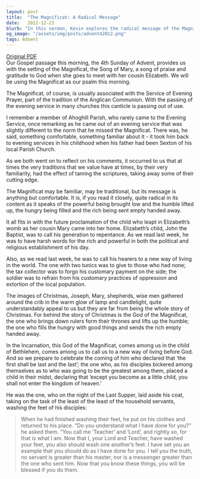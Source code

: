 ```yaml
---
layout: post
title:  "The Magnificat: A Radical Message"
date:   2012-12-23
blurb: "In this sermon, Kevin explores the radical message of the Magnificat, a song of praise and gratitude to God, traditionally associated with the Service of Evening Prayer in the Anglican Communion. He reflects on how the Magnificat's message of the powerful being brought low and the humble being lifted up aligns with the teachings of John the Baptist and the core message of Christmas."
og_image: "/assets/img/posts/advent42012.png"
tags: Advent
---
```

[Original PDF](/assets/pdf/advent42012.pdf)    
Our Gospel passage this morning, the 4th Sunday of Advent, provides us with the setting of the Magnificat, the Song of Mary, a song of praise and gratitude to God when she goes to meet with her cousin Elizabeth. We will be using the Magnificat as our psalm this morning.

The Magnificat, of course, is usually associated with the Service of Evening Prayer, part of the tradition of the Anglican Communion. With the passing of the evening service in many churches this canticle is passing out of use.

I remember a member of Ahoghill Parish, who rarely came to the Evening Service, once remarking as he came out of an evening service that was slightly different to the norm that he missed the Magnificat. There was, he said, something comfortable, something familiar about it - it took him back to evening services in his childhood when his father had been Sexton of his local Parish Church.

As we both went on to reflect on his comments, it occurred to us that at times the very traditions that we value have at times, by their very familiarity, had the effect of taming the scriptures, taking away some of their cutting edge.

The Magnificat may be familiar, may be traditional, but its message is anything but comfortable. It is, if you read it closely, quite radical in its content as it speaks of the powerful being brought low and the humble lifted up, the hungry being filled and the rich being sent empty handed away.

It all fits in with the future proclamation of the child who leapt in Elizabeth’s womb as her cousin Mary came into her home. Elizabeth’s child, John the Baptist, was to call his generation to repentance. As we read last week, he was to have harsh words for the rich and powerful in both the political and religious establishment of his day.

Also, as we read last week, he was to call his hearers to a new way of living in the world. The one with two tunics was to give to those who had none; the tax collector was to forgo his customary payment on the side; the soldier was to refrain from his customary practices of oppression and extortion of the local population.

The images of Christmas, Joseph, Mary, shepherds, wise men gathered around the crib in the warm glow of lamp and candlelight, quite understandably appeal to us but they are far from being the whole story of Christmas. For behind the story of Christmas is the God of the Magnificat, the one who brings down rulers form their thrones and lifts up the humble; the one who fills the hungry with good things and sends the rich empty handed away.

In the Incarnation, this God of the Magnificat, comes among us in the child of Bethlehem, comes among us to call us to a new way of living before God. And so we prepare to celebrate the coming of him who declared that ‘the first shall be last and the last’; the one who, as his disciples bickered among themselves as to who was going to be the greatest among them, placed a child in their midst, declaring that ‘except you become as a little child, you shall not enter the kingdom of heaven.’

He was the one, who on the night of the Last Supper, laid aside his coat, taking on the task of the least of the least of the household servants, washing the feet of his disciples:

> When he had finished washing their feet, he put on his clothes and returned to his place. “Do you understand what I have done for you?” he asked them. “You call me ‘Teacher’ and ‘Lord’, and rightly so, for that is what I am. Now that I, your Lord and Teacher, have washed your feet, you also should wash one another’s feet. I have set you an example that you should do as I have done for you. I tell you the truth, no servant is greater than his master, nor is a messenger greater than the one who sent him. Now that you know these things, you will be blessed if you do them.
